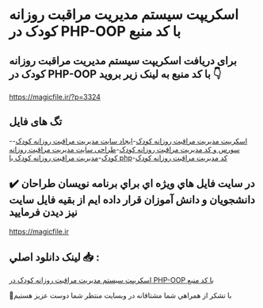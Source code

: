 # اسکریپت سیستم مدیریت مراقبت روزانه کودک در PHP-OOP با کد منبع

## برای دریافت اسکریپت سیستم مدیریت مراقبت روزانه کودک در PHP-OOP با کد منبع به لینک زیر بروید 👇

https://magicfile.ir/?p=3324

## تگ های فایل

-[اسکریپت مدیریت مراقبت روزانه کودک](https://magicfile.ir/product/%d8%b3%db%8c%d8%b3%d8%aa%d9%85-%d9%85%d8%af%db%8c%d8%b1%db%8c%d8%aa-%d9%85%d8%b1%d8%a7%d9%82%d8%a8%d8%aa-%d8%b1%d9%88%d8%b2%d8%a7%d9%86%d9%87-%da%a9%d9%88%d8%af%da%a9-%d8%af%d8%b1-php-oop/)-[ایجاد سایت مدیریت مراقبت روزانه کودک](https://magicfile.ir/product/%d8%b3%db%8c%d8%b3%d8%aa%d9%85-%d9%85%d8%af%db%8c%d8%b1%db%8c%d8%aa-%d9%85%d8%b1%d8%a7%d9%82%d8%a8%d8%aa-%d8%b1%d9%88%d8%b2%d8%a7%d9%86%d9%87-%da%a9%d9%88%d8%af%da%a9-%d8%af%d8%b1-php-oop/)-[سورس و کد مدیریت مراقبت روزانه کودک](https://magicfile.ir/product/%d8%b3%db%8c%d8%b3%d8%aa%d9%85-%d9%85%d8%af%db%8c%d8%b1%db%8c%d8%aa-%d9%85%d8%b1%d8%a7%d9%82%d8%a8%d8%aa-%d8%b1%d9%88%d8%b2%d8%a7%d9%86%d9%87-%da%a9%d9%88%d8%af%da%a9-%d8%af%d8%b1-php-oop/)-[طراحی سایت مدیریت مراقبت روزانه کودک](https://magicfile.ir/product/%d8%b3%db%8c%d8%b3%d8%aa%d9%85-%d9%85%d8%af%db%8c%d8%b1%db%8c%d8%aa-%d9%85%d8%b1%d8%a7%d9%82%d8%a8%d8%aa-%d8%b1%d9%88%d8%b2%d8%a7%d9%86%d9%87-%da%a9%d9%88%d8%af%da%a9-%d8%af%d8%b1-php-oop/)-[مدیریت مراقبت روزانه کودک با php](https://magicfile.ir/product/%d8%b3%db%8c%d8%b3%d8%aa%d9%85-%d9%85%d8%af%db%8c%d8%b1%db%8c%d8%aa-%d9%85%d8%b1%d8%a7%d9%82%d8%a8%d8%aa-%d8%b1%d9%88%d8%b2%d8%a7%d9%86%d9%87-%da%a9%d9%88%d8%af%da%a9-%d8%af%d8%b1-php-oop/)-[کد مدیریت مراقبت روزانه کودک](https://magicfile.ir/product/%d8%b3%db%8c%d8%b3%d8%aa%d9%85-%d9%85%d8%af%db%8c%d8%b1%db%8c%d8%aa-%d9%85%d8%b1%d8%a7%d9%82%d8%a8%d8%aa-%d8%b1%d9%88%d8%b2%d8%a7%d9%86%d9%87-%da%a9%d9%88%d8%af%da%a9-%d8%af%d8%b1-php-oop/)

## ✔️ در سايت فايل هاي ويژه اي براي برنامه نويسان طراحان دانشجويان و دانش آموزان قرار داده ايم از بقيه فايل سايت نيز ديدن فرماييد

https://magicfile.ir


## لينک دانلود اصلي 📥 :

[اسکریپت سیستم مدیریت مراقبت روزانه کودک در PHP-OOP با کد منبع](https://magicfile.ir/product/%d8%b3%db%8c%d8%b3%d8%aa%d9%85-%d9%85%d8%af%db%8c%d8%b1%db%8c%d8%aa-%d9%85%d8%b1%d8%a7%d9%82%d8%a8%d8%aa-%d8%b1%d9%88%d8%b2%d8%a7%d9%86%d9%87-%da%a9%d9%88%d8%af%da%a9-%d8%af%d8%b1-php-oop/) 


🙏با تشکر از همراهي شما مشتاقانه در وبسایت منتظر شما دوست عزیز هستیم

